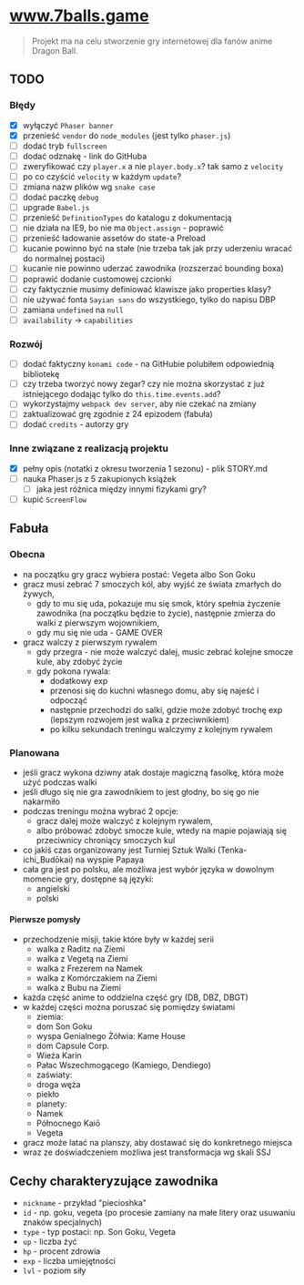 # www.7balls.game

> Projekt ma na celu stworzenie gry internetowej dla fanów anime Dragon Ball.

## TODO

### Błędy

* [x] wyłączyć `Phaser banner`
* [x] przenieść `vendor` do `node_modules` (jest tylko `phaser.js`)
* [ ] dodać tryb `fullscreen`
* [ ] dodać odznakę - link do GitHuba
* [ ] zweryfikować czy `player.x` a nie `player.body.x`? tak samo z `velocity`
* [ ] po co czyścić `velocity` w każdym `update`?
* [ ] zmiana nazw plików wg `snake case`
* [ ] dodać paczkę `debug`
* [ ] upgrade `Babel.js`
* [ ] przenieść `DefinitionTypes` do katalogu z dokumentacją
* [ ] nie działa na IE9, bo nie ma `Object.assign` - poprawić
* [ ] przenieść ładowanie assetów do state-a Preload
* [ ] kucanie powinno być na stałe (nie trzeba tak jak przy uderzeniu wracać do normalnej postaci)
* [ ] kucanie nie powinno uderzać zawodnika (rozszerzać bounding boxa)
* [ ] poprawić dodanie customowej czcionki
* [ ] czy faktycznie musimy definiować klawisze jako properties klasy?
* [ ] nie używać fonta `Sayian sans` do wszystkiego, tylko do napisu DBP
* [ ] zamiana `undefined` na `null`
* [ ] `availability` -> `capabilities`

### Rozwój

* [ ] dodać faktyczny `konami code` - na GitHubie polubiłem odpowiednią bibliotekę
* [ ] czy trzeba tworzyć nowy zegar? czy nie można skorzystać z już istniejącego dodając tylko do `this.time.events.add`?
* [ ] wykorzystajmy `webpack dev server`, aby nie czekać na zmiany
* [ ] zaktualizować grę zgodnie z 24 epizodem (fabuła)
* [ ] dodać `credits` - autorzy gry

### Inne związane z realizacją projektu

* [x] pełny opis (notatki z okresu tworzenia 1 sezonu) - plik STORY.md
* [ ] nauka Phaser.js z 5 zakupionych książek
    * [ ] jaka jest różnica między innymi fizykami gry?
* [ ] kupić `ScreenFlow`

## Fabuła

### Obecna

* na początku gry gracz wybiera postać: Vegeta albo Son Goku
* gracz musi zebrać 7 smoczych kól, aby wyjść ze świata zmarłych do żywych, 
    * gdy to mu się uda, pokazuje mu się smok, który spełnia życzenie zawodnika (na początku będzie to życie), 
    następnie zmierza do walki z pierwszym wojownikiem,
    * gdy mu się nie uda - GAME OVER
* gracz walczy z pierwszym rywalem
    * gdy przegra - nie może walczyć dalej, music zebrać kolejne smocze kule, aby zdobyć życie
    * gdy pokona rywala:
        * dodatkowy exp
        * przenosi się do kuchni własnego domu, aby się najeść i odpocząć
        * następnie przechodzi do salki, gdzie może zdobyć trochę exp (lepszym rozwojem jest walka z przeciwnikiem)
        * po kilku sekundach treningu walczymy z kolejnym rywalem
        

### Planowana

* jeśli gracz wykona dziwny atak dostaje magiczną fasolkę, która może użyć podczas walki
* jeśli długo się nie gra zawodnikiem to jest głodny, bo się go nie nakarmiło
* podczas treningu można wybrać 2 opcje:
    * gracz dalej może walczyć z kolejnym rywalem,
    * albo próbować zdobyć smocze kule, wtedy na mapie pojawiają się przeciwnicy chroniący smoczych kul
* co jakiś czas organizowany jest Turniej Sztuk Walki (Tenka-ichi_Budōkai) na wyspie Papaya
* cała gra jest po polsku, ale możliwa jest wybór języka w dowolnym momencie gry, dostępne są języki:
    * angielski
    * polski

#### Pierwsze pomysły
 
* przechodzenie misji, takie które były w każdej serii
    * walka z Raditz na Ziemi
    * walka z Vegetą na Ziemi
    * walka z Frezerem na Namek
    * walka z Komórczakiem na Ziemi
    * walka z Bubu na Ziemi
* każda część anime to oddzielna część gry (DB, DBZ, DBGT)
* w każdej części można poruszać się pomiędzy światami
    * ziemia:
    * dom Son Goku
    * wyspa Genialnego Żółwia: Kame House
    * dom Capsule Corp.
    * Wieża Karin
    * Pałac Wszechmogącego (Kamiego, Dendiego)
    * zaświaty:
    * droga węża
    * piekło
    * planety:
    * Namek
    * Północnego Kaiō
    * Vegeta
* gracz może latać na planszy, aby dostawać się do konkretnego miejsca
* wraz ze doświadczeniem możliwa jest transformacja wg skali SSJ

## Cechy charakteryzujące zawodnika

* `nickname` - przykład "piecioshka"
* `id` - np. goku, vegeta (po procesie zamiany na małe litery oraz usuwaniu znaków specjalnych)
* `type` - typ postaci: np. Son Goku, Vegeta
* `up` - liczba żyć
* `hp` - procent zdrowia
* `exp` - liczba umiejętności
* `lvl` - poziom siły 
